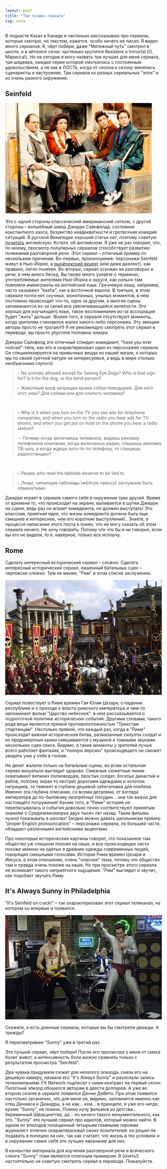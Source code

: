 ```yaml
---
layout: post
title: "Три лучших сериала"
tag: note
---
```

В подкасте Казах в Канаде я частенько рассказываю про сериалы, которые смотрю, но текстом, кажется, особо ничего не писал. Я видел много сериалов. Я, чёрт побери, даже "Мятежный путь" смотрел в школе, а в айтюнсе сечас частенько крутится Resistere и Inmortal (О, Марисса!). Но на сегодня я могу назвать три лучших для меня сериала, три шедевра, каждая серия которой смотрелась с постоянным удовольствием, а не как в ЛОСТе, когда от сезона к сезону менялись сценаристы и настроение. Три сериала из разных сериальных "эпох" и из очень разного окружения.

## Seinfeld

![Seinfeld](/images/posts/seinfeld.jpg)

Это с одной стороны классический американский ситком, с другой стороны – волшебный юмор Джерри Сайнфелда, состояние константного хаоса, безумство неадекватности и гротескная комедия ситуаций. В русской Википедии хорошей статьи нет, поэтому советую <a href="http://en.wikipedia.org/wiki/Seinfeld">почитать</a> английскую. Кстати, об английском. Я уже не раз говорил, что, по моему, просмотр популярных сериалов способствует развитию понимания разговорной речи. Этот сериал – отличный пример по нескольким причинам. Во-первых, произношение: персонажи Seinfeld живут в Нью-Йорке, а <a href="http://en.wikipedia.org/wiki/New_York_dialect">ньюйоркский акцент</a> (или даже диалект), как правило, легко понятен. Во-вторых, сериал основан на разговорах и речи, в нем много бесед. Вы также много узнаете о терминах, употребляемых жителями Нью-Йорка и округи, как сильно там повлияли иммигранты на английский язык. Гречневую кашу, например, часто называют "kasha", как в восточной европе. В третьих, в этом сериале почти нет скучных, монотонных, унылых моментов, в нем постоянно происходит что-то, одно за другим, и многие сцены запоминаются из-за своей все увеличивающейся нелепости. Это хорошо для изучающего язык, такое воспоминание из-за ассоциации будет "жить" дольше. (Более того, в сериале отсутствуют моменты, когда зрителям становится жалко какого-либо персонажа. Эту эмоцию авторы просто не трогают!) Я не рекомендую смотреть этот сериал в переводе, вы просто упустите половину юмора.

Джерри Сайнфелд это отличный стэндап-комедиант, "have you ever noticed"-типа, как его и охарактеризовал один из персонажей сериала. Он специализируется на привычных вещах из нашей жизни, о которых мы по своей суетной натуре не интересуемся, а ведь в мире столько необъяснимо глупого!

> – No animals allowed except for Seeing Eye Dogs? Who is that sign for? Is it for the dog, or the blind person?
>
> – Животным вход запрещен кроме собак-поводырей. Для кого этот знак? Для собаки или для слепого человека?

&nbsp;

> – Why is it when you turn on the TV you see ads for telephone companies, and when you turn on the radio you hear ads for TV shows, and when you get put on hold on the phone you hear a radio station?
>
> -- Почему когда включаешь телевизор, видишь рекламу телефонной компании, когда включаешь радио, слышишь рекламу ТВ-шоу, а когда ждешь кого-то по телефону, то слышишь радиостанцию?

&nbsp;

> – People who read the tabloids deserve to be lied to.
>
> – Люди, читающие таблоиды (жёлтую прессу) заслужили быть обманутыми.

Джерри играет в сериале самого себя в окружении трех друзей. Время от времени то, что происходит на экране, выливается в шутки Джерри на сцене, ведь раз он играет комедианта, он должен выступать! Это классная, приятная идея, что жизнь комедианта должна быть еще смешнее и интереснее, чем его короткие выступления!.. Знаете, в процессе написания этого поста я понял, что не могу сказать об этом сериале ничего. Не хочу говорить. Потому что что бы я ни говорил, если вы его не видели, то я, наверное, только все испорчу.

## Rome
Сделать интересный исторический сериал – сложно. Сделать интересный исторический сериал, лишенный батальных сцен – чертовски сложно. Тем не менее, "Рим" в этом списке заслуженно.

![Rome TV show](/images/posts/rome-celebrates.jpg)

Сериал повествует о Риме времен Гая Юлия Цезаря, о падении республики и о приходе к власти римского императора и чем-то напоминает фильм "Царство небесное": в нем рассказывается о подноготной политике исторических событий. Другими словами, такого рода вещи являются прямой противоположностью "Трехстам спартанцам". Настолько прямой, что каждый раз, когда в "Риме" происходит важная историческая битва, размазанные силуэты солдат и их предсмертные крики смешиваются с музыкой и томными звуками нескольких сцен секса. Видимо, в такие моменты у зрителей лучше всего работает фантазия, и "полную версию" происходящего он сможет увидеть уже у себя в голове.

Но денег жалели только на батальные сцены, во всем остальном сериал визуально выглядит здорово. Смежные сюжетные линии охватывают великих полководцев, простых солдат, богатых династий и рабов, поэтому экран то пестрит дорогими одеждами и золотом патрициев, то темнеет в глубине дешевой забегаловки для плебеев. Именно эта глубина описания, со всеми деталями, от взгляда императора до по-бытовому неопрятных посудин... она так важна для настоящего погружения! Кроме того, в "Риме" история не переписывалась и события довольно точно соответствуют принятым знаниям о Средиземноморье двух тысяч лет назад. Такие фильмы нужно показывать в школах! Заодно можно давать школьникам пример "proper English pronounciation" – персонажи сериала, по большей части, обладают различными английскими акцентами.

Про некоторые исторические картины говорят, что показанное там общество уж слишком похоже на наше, и все происходящее часто похоже именно на одетых в древние одежды современных людей, говорящих смешными голосами. История Рима времен Цезаря и Иисуса, в этом отношении, очень "опасная" тема, потому что общество там и правда очень похоже на наше. Но при просмотре этого сериала не возникает такого неприятного ощущения. "Рим" выглядит и звучит, как подобает звучать Риму.

## It's Always Sunny in Philadelphia
"It's Seinfeld on crack!" – так охарактеризовал этот сериал телеканал, на котором он впервые и появился.

![It's Always Sunny in Philadelphia](/images/posts/sunny.jpg)

Скажите, а есть длинные сериалы, которые вы бы смотрели дважды. А трижды?

Я пересматриваю "Sunny" уже в третий раз.

Это лучший сериал, чёрт побери! После его просмотра у меня от смеха болит живот, а интенсивность боли можно сравнить только с результатом просмотра "Seinfeld".

Два чувака придумали сюжет для нелепого эпизода, сняли его на дешевую камеру, назвали его "It's Always Sunny" и разослали запись телекомпаниям. FX Network подписал с ними контракт на первый сезон. Пилотный эпизод обошелся авторам в двести долларов. А уже во втором сезоне в сериале появился Денни ДеВито. При этом появился настолько органично, что для меня он, видимо, запомнится именно как отец Денниса и Диандры, а не как... кхм... в принципе, я уже его нигде, кроме "Sunny", не помню. Помню кучу фильмов из детства... беременный Шварцнеггер, да... но ничего такого монументального, как это. "Sunny" это лучший сериал про идиотов, который можно найти. В одном из эпизодов похищенный четырьмя главными героями журналист отлично охарактеризовал своих похитителей: он решил не подавать в полицию на них, так как считает, что жизнь в тех условиях и в окружении самих себя это лучшее наказание для них.

В качеьстве материала для изучения разговорной речи и всяческого сленга "Sunny" тоже является отличным примером. Я (опять!) настоятельно не советую смотреть сериал в переводе. Пожалуйста.
